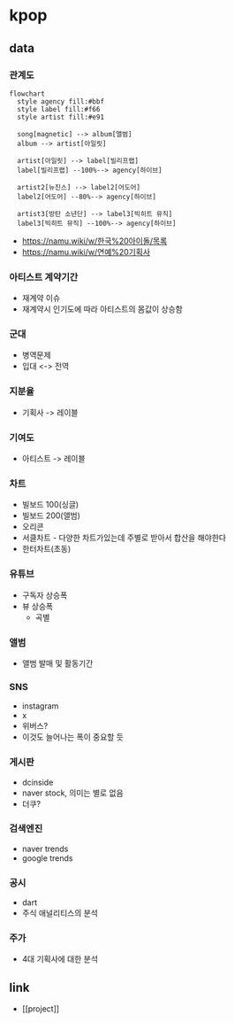 # kpop
## data
### 관계도
```mermaid
flowchart
  style agency fill:#bbf
  style label fill:#f66
  style artist fill:#e91

  song[magnetic] --> album[앨범]
  album --> artist[아일릿]

  artist[아일릿] --> label[빌리프랩]
  label[빌리프랩] --100%--> agency[하이브]

  artist2[뉴진스] --> label2[어도어]
  label2[어도어] --80%--> agency[하이브]

  artist3[방탄 소년단] --> label3[빅히트 뮤직]
  label3[빅히트 뮤직] --100%--> agency[하이브]
```
+ https://namu.wiki/w/한국%20아이돌/목록
+ https://namu.wiki/w/연예%20기획사

### 아티스트 계약기간
- 재계약 이슈
- 재계약시 인기도에 따라 아티스트의 몸값이 상승함

### 군대
- 병역문제
- 입대 <-> 전역

### 지분율
- 기획사 -> 레이블

### 기여도
- 아티스트 -> 레이블

### 차트
- 빌보드 100(싱글)
- 빌보드 200(앨범)
- 오리콘
- 서클차트 - 다양한 차트가있는데 주별로 받아서 합산을 해야한다
- 한터차트(초동)

### 유튜브
- 구독자 상승폭
- 뷰 상승폭
  - 곡별

### 앨범
- 앨범 발매 및 활동기간

### SNS
- instagram
- x
- 위버스?
- 이것도 늘어나는 폭이 중요할 듯

### 게시판
- dcinside
- naver stock, 의미는 별로 없음
- 더쿠?

### 검색엔진
- naver trends
- google trends

### 공시
- dart
- 주식 애널리티스의 분석

### 주가
- 4대 기획사에 대한 분석

## link
- [[project]]
